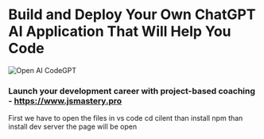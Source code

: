 # Build and Deploy Your Own ChatGPT AI Application That Will Help You Code
![Open AI CodeGPT](https://i.ibb.co/LS4DRhb/image-257.png)

### Launch your development career with project-based coaching - https://www.jsmastery.pro

First we have to open the files in vs code 
cd cilent
than install npm
than install dev server
the page will be open

